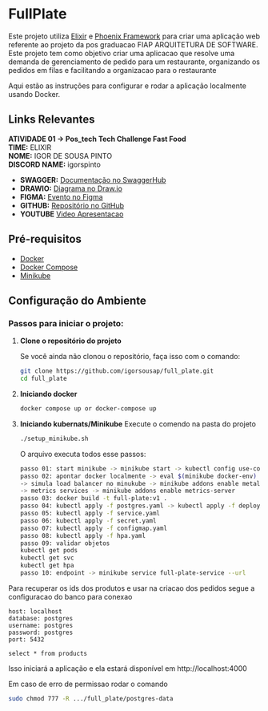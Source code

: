 # FullPlate

Este projeto utiliza [Elixir](https://elixir-lang.org/) e [Phoenix Framework](https://www.phoenixframework.org/) para criar uma aplicação web referente ao projeto da pos graduacao FIAP ARQUITETURA DE SOFTWARE.
Este projeto tem como objetivo criar uma aplicacao que resolve uma demanda de gerenciamento de pedido para um restaurante, organizando os pedidos em filas e facilitando a organizacao para o restaurante

Aqui estão as instruções para configurar e rodar a aplicação localmente usando Docker.

## Links Relevantes

**ATIVIDADE 01 -> Pos_tech Tech Challenge Fast Food**  
**TIME:** ELIXIR  
**NOME:** IGOR DE SOUSA PINTO  
**DISCORD NAME:** igorspinto  

- **SWAGGER:** [Documentação no SwaggerHub](https://app.swaggerhub.com/apis/IGORSOUSAPINTO140/full_plate/1.0.0)
- **DRAWIO:** [Diagrama no Draw.io](https://drive.google.com/file/d/1E9i8Jp-_gwBR-zGy5yjTs3kpkzwACpIf/view?usp=drive_link)
- **FIGMA:** [Evento no Figma](https://www.figma.com/board/97LXAMigMP3FbAa8Ytp4Tq/Event-Storming-FIAP?node-id=0-1&t=aeubb6RDalzolFHq-1)
- **GITHUB:** [Repositório no GitHub](https://github.com/igorsousap/full_plate)
- **YOUTUBE** [Video Apresentacao](https://youtu.be/U_7vDRSulX8)

## Pré-requisitos

- [Docker](https://www.docker.com/get-started)
- [Docker Compose](https://docs.docker.com/compose/)
- [Minikube](https://minikube.sigs.k8s.io/docs/start/?arch=%2Flinux%2Fx86-64%2Fstable%2Fbinary+download)

## Configuração do Ambiente

### Passos para iniciar o projeto:

1. **Clone o repositório do projeto**

   Se você ainda não clonou o repositório, faça isso com o comando:

   ```bash
   git clone https://github.com/igorsousap/full_plate.git
   cd full_plate

2. **Iniciando docker**

    ```bash
   docker compose up or docker-compose up

3. **Iniciando kubernats/Minikube**
   Execute o comendo na pasta do projeto
   ```bash
   ./setup_minikube.sh
   ```
   O arquivo executa todos esse passos: 
    ```bash
   passo 01: start minikube -> minikube start -> kubectl config use-context minikube
   passo 02: apontar docker localmente -> eval $(minikube docker-env) 
   -> simula load balancer no minukube -> minikube addons enable metallb
   -> metrics services -> minikube addons enable metrics-server
   passo 03: docker build -t full-plate:v1 .
   passo 04: kubectl apply -f postgres.yaml -> kubectl apply -f deployment.yaml
   passo 05: kubectl apply -f service.yaml
   passo 06: kubectl apply -f secret.yaml
   passo 07: kubectl apply -f configmap.yaml
   passo 08: kubectl apply -f hpa.yaml
   passo 09: validar objetos 
   kubectl get pods
   kubectl get svc
   kubectl get hpa
   passo 10: endpoint -> minikube service full-plate-service --url

Para recuperar os ids dos produtos e usar na criacao dos pedidos segue a configuracao do banco para conexao
```
host: localhost
database: postgres
username: postgres
password: postgres
port: 5432

select * from products
```
Isso iniciará a aplicação e ela estará disponível em http://localhost:4000


Em caso de erro de permissao rodar o comando

   ```bash
  sudo chmod 777 -R .../full_plate/postgres-data
  

